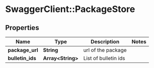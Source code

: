 # SwaggerClient::PackageStore

## Properties
Name | Type | Description | Notes
------------ | ------------- | ------------- | -------------
**package_url** | **String** | url of the package | 
**bulletin_ids** | **Array&lt;String&gt;** | List of bulletin ids | 


